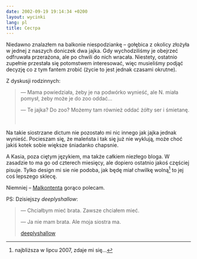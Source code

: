 ```yaml
---
date: 2002-09-19 19:14:34 +0200
layout: wycinki
lang: pl
title: Сестра
---
```


Niedawno znalazłem na balkonie niespodziankę – gołębica z okolicy złożyła w jednej z naszych doniczek dwa jajka. Gdy wychodziliśmy je obejrzeć odfruwała przerażona, ale po chwili do nich wracała. Niestety, ostatnio zupełnie przestała się potomstwem interesować, więc musieliśmy podjąć decyzję co z tym fantem zrobić (życie to jest jednak czasami okrutne).

Z dyskusji rodzinnych:

> — Mama powiedziała, żeby je na podwórko wynieść, ale N. miała pomysł, żeby może je do zoo oddać…
>
> — Te jajka? Do zoo? Możemy tam również oddać żółty ser i śmietanę.
>
>  

Na takie siostrzane dictum nie pozostało mi nic innego jak jajka jednak wynieść. Pocieszam się, że maleństa i tak się już nie wyklują, może choć jakiś kotek sobie większe śniadanko chapsnie.

A Kasia, poza ciętym językiem, ma także całkiem niezłego bloga. W zasadzie to ma go od czterech miesięcy, ale dopiero ostatnio jakoś częściej pisuje. Tylko design mi sie nie podoba, jak będę miał chwilkę wolną[^1] to jej coś lepszego sklecę.

Niemniej – [Malkontenta](http://malkontent.pl/ 'Usługi malkontenckie') gorąco polecam.

PS: Dzisiejszy <cite>deeplyshallow</cite>:

> — Chciałbym mieć brata. Zawsze chciałem mieć.
>
> — Ja nie mam brata. Ale moja siostra ma.
>
> [deeplyshallow](http://deeplyshallow.com/archive/000423.html#000423 '„Engaging intellect”')

[^1]: najbliższa w lipcu 2007, zdaje mi się…
